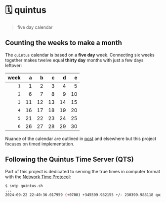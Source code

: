 # 🗓️ quintus

> five day calendar

## Counting the weeks to make a month

The `quintus` calendar is based on a **five day** week. Connecting six weeks
together makes twelve equal **thirty day** months with just a few days leftover:

| week |   a |   b |   c |   d |   e |
| ---: | --: | --: | --: | --: | --: |
|  `1` |   1 |   2 |   3 |   4 |   5 |
|  `2` |   6 |   7 |   8 |   9 |  10 |
|  `3` |  11 |  12 |  13 |  14 |  15 |
|  `4` |  16 |  17 |  18 |  19 |  20 |
|  `5` |  21 |  22 |  23 |  24 |  25 |
|  `6` |  26 |  27 |  28 |  29 |  30 |

Nuance of the calendar are outlined in [post][post] and elsewhere but this
project focuses on timed implementation.

## Following the Quintus Time Server (QTS)

Part of this project is dedicated to serving the true times in computer format
with the [Network Time Protocol][ntp]:

```sh
$ sntp quintus.sh
...
2024-09-22 22:40:36.017959 (+0700) +345599.982155 +/- 230399.988118 quintus.sh 3.84.124.11 s1 no-leap
```

[post]: https://o526.net/blog/post/five-day-week/
[ntp]: https://en.wikipedia.org/wiki/Network_Time_Protocol

